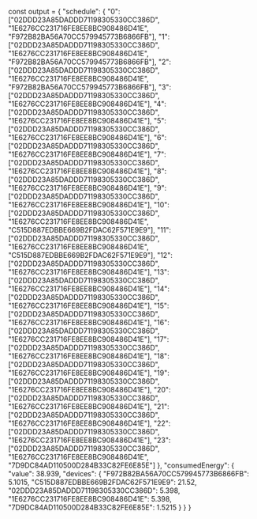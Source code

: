 const output = {
                 "schedule": {
                     "0": ["02DDD23A85DADDD71198305330CC386D", "1E6276CC231716FE8EE8BC908486D41E", "F972B82BA56A70CC579945773B6866FB"],
                     "1": ["02DDD23A85DADDD71198305330CC386D", "1E6276CC231716FE8EE8BC908486D41E", "F972B82BA56A70CC579945773B6866FB"],
                     "2": ["02DDD23A85DADDD71198305330CC386D", "1E6276CC231716FE8EE8BC908486D41E", "F972B82BA56A70CC579945773B6866FB"],
                     "3": ["02DDD23A85DADDD71198305330CC386D", "1E6276CC231716FE8EE8BC908486D41E"],
                     "4": ["02DDD23A85DADDD71198305330CC386D", "1E6276CC231716FE8EE8BC908486D41E"],
                     "5": ["02DDD23A85DADDD71198305330CC386D", "1E6276CC231716FE8EE8BC908486D41E"],
                     "6": ["02DDD23A85DADDD71198305330CC386D", "1E6276CC231716FE8EE8BC908486D41E"],
                     "7": ["02DDD23A85DADDD71198305330CC386D", "1E6276CC231716FE8EE8BC908486D41E"],
                     "8": ["02DDD23A85DADDD71198305330CC386D", "1E6276CC231716FE8EE8BC908486D41E"],
                     "9": ["02DDD23A85DADDD71198305330CC386D", "1E6276CC231716FE8EE8BC908486D41E"],
                     "10": ["02DDD23A85DADDD71198305330CC386D", "1E6276CC231716FE8EE8BC908486D41E", "C515D887EDBBE669B2FDAC62F571E9E9"],
                     "11": ["02DDD23A85DADDD71198305330CC386D", "1E6276CC231716FE8EE8BC908486D41E", "C515D887EDBBE669B2FDAC62F571E9E9"],
                     "12": ["02DDD23A85DADDD71198305330CC386D", "1E6276CC231716FE8EE8BC908486D41E"],
                     "13": ["02DDD23A85DADDD71198305330CC386D", "1E6276CC231716FE8EE8BC908486D41E"],
                     "14": ["02DDD23A85DADDD71198305330CC386D", "1E6276CC231716FE8EE8BC908486D41E"],
                     "15": ["02DDD23A85DADDD71198305330CC386D", "1E6276CC231716FE8EE8BC908486D41E"],
                     "16": ["02DDD23A85DADDD71198305330CC386D", "1E6276CC231716FE8EE8BC908486D41E"],
                     "17": ["02DDD23A85DADDD71198305330CC386D", "1E6276CC231716FE8EE8BC908486D41E"],
                     "18": ["02DDD23A85DADDD71198305330CC386D", "1E6276CC231716FE8EE8BC908486D41E"],
                     "19": ["02DDD23A85DADDD71198305330CC386D", "1E6276CC231716FE8EE8BC908486D41E"],
                     "20": ["02DDD23A85DADDD71198305330CC386D", "1E6276CC231716FE8EE8BC908486D41E"],
                     "21": ["02DDD23A85DADDD71198305330CC386D", "1E6276CC231716FE8EE8BC908486D41E"],
                     "22": ["02DDD23A85DADDD71198305330CC386D", "1E6276CC231716FE8EE8BC908486D41E"],
                     "23": ["02DDD23A85DADDD71198305330CC386D", "1E6276CC231716FE8EE8BC908486D41E", "7D9DC84AD110500D284B33C82FE6E85E"]
                 },
                 "consumedEnergy": {
                     "value": 38.939,
                     "devices": {
                         "F972B82BA56A70CC579945773B6866FB": 5.1015,
                         "C515D887EDBBE669B2FDAC62F571E9E9": 21.52,
                         "02DDD23A85DADDD71198305330CC386D": 5.398,
                         "1E6276CC231716FE8EE8BC908486D41E": 5.398,
                         "7D9DC84AD110500D284B33C82FE6E85E": 1.5215
                     }
                 }
               }
